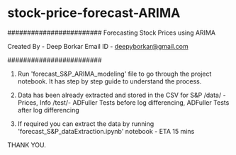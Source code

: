# stock-price-forecast-ARIMA
########################
Forecasting Stock Prices using ARIMA

Created By - Deep Borkar
Email ID - deepyborkar@gmail.com

########################

1. Run 'forecast_S&P_ARIMA_modeling' file to go through the project notebook. It has step by step guide to understand the process.

2. Data has been already extracted and stored in the CSV for S&P 
/data/ -  Prices, Info
/test/-  ADFuller Tests before log differencing, ADFuller Tests after log differencing

3. If required you can extract the data by running 'forecast_S&P_dataExtraction.ipynb' notebook - ETA 15 mins


THANK YOU.
